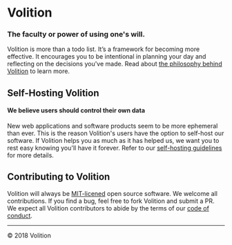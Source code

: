 # Volition
### The faculty or power of using one's will.

Volition is more than a todo list. It’s a framework for becoming more effective. It encourages you to be intentional in planning your day and reflecting on the decisions you've made. Read about [the philosophy behind Volition](https://usevolition.com/philosophy "Philosophy behind Volition") to learn more.

## Self-Hosting Volition
#### We believe users should control their own data
New web applications and software products seem to be more ephemeral than ever. This is the reason Volition's users have the option to self-host our software. If Volition helps you as much as it has helped us, we want you to rest easy knowing you'll have it forever. Refer to our [self-hosting guidelines](https://github.com/usevolition/volition/blob/staging/SELFHOST.md "Volition self hosting guidelines") for more details.

## Contributing to Volition
Volition will always be [MIT-licened](https://github.com/usevolition/volition/blob/staging/LICENSE.md "Volition MIT-License") open source software. We welcome all contributions. If you find a bug, feel free to fork Volition and submit a PR. We expect all Volition contributors to abide by the terms of our [code of conduct](https://github.com/usevolition/volition/blob/staging/CONDUCT.md "Volition code of conduct").

---

© 2018 Volition
